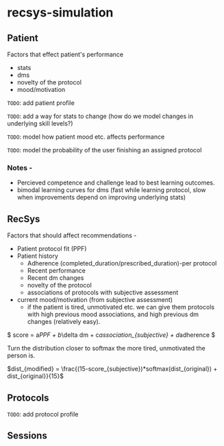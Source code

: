 # recsys-simulation


## Patient
Factors that effect patient's performance 
- stats  
- dms
- novelty of the protocol
- mood/motivation

`TODO`: add patient profile

`TODO`: add a way for stats to change (how do we model changes in underlying skill levels?)

`TODO`: model how patient mood etc. affects performance

`TODO`: model the probability of the user finishing an assigned protocol


### Notes - 
- Percieved competence and challenge lead to best learning outcomes. 
- bimodal learning curves for dms (fast while learning protocol, slow when improvements depend on improving underlying stats)


## RecSys
Factors that should affect recommendations - 
- Patient protocol fit (PPF)
- Patient history 
    - Adherence (completed_duration/prescribed_duration)-per protocol
    - Recent performance 
    - Recent dm changes 
    - novelty of the protocol
    - associations of protocols with subjective assessment 
- current mood/motivation (from subjective assessment)
    - if the patient is tired, unmotivated etc. we can give them protocols with high previous mood associations, and high previous dm changes (relatively easy).

$ score = a*PPF + b*\delta dm + c*association_{subjective} + d*adherence $

Turn the distribution closer to softmax the more tired, unmotivated the person is. 

$dist_{modified} = \frac{(15-score_{subjective})*softmax(dist_{original}) + dist_{original}}{15}$

## Protocols
`TODO`: add protocol profile 

## Sessions